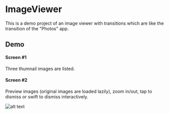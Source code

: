 # ImageViewer
This is a demo project of an image viewer with transitions which are like the transition of the "Photos" app.

## Demo
#### Screen #1
Three thumnail images are listed.

#### Screen #2
Preview images (original images are loaded lazily), zoom in/out, tap to dismiss or swift to dismiss interactively.


![alt text](https://i.gyazo.com/2bde4765de943f7315363ffcdc40765d.gif?_ga=2.42030124.807690052.1543200206-1452481341.1542244821)
